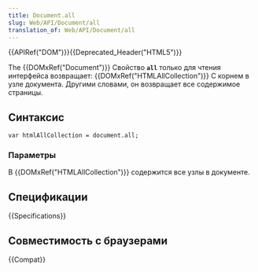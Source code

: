 ```yaml
---
title: Document.all
slug: Web/API/Document/all
translation_of: Web/API/Document/all
---
```


{{APIRef("DOM")}}{{Deprecated_Header("HTML5")}}

The {{DOMxRef("Document")}} Свойство **`all`** только для чтения интерфейса возвращает: {{DOMxRef("HTMLAllCollection")}} С корнем в узле документа. Другими словами, он возвращает все содержимое страницы.

## Синтаксис

```
var htmlAllCollection = document.all;
```

### Параметры

В {{DOMxRef("HTMLAllCollection")}} содержится все узлы в документе.

## Спецификации

{{Specifications}}

## Совместимость с браузерами

{{Compat}}
